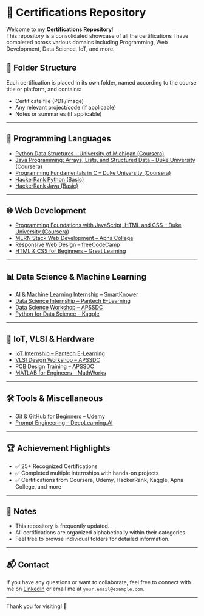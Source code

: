 # 📜 Certifications Repository

Welcome to my **Certifications Repository**!  
This repository is a consolidated showcase of all the certifications I have completed across various domains including Programming, Web Development, Data Science, IoT, and more.

## 📁 Folder Structure

Each certification is placed in its own folder, named according to the course title or platform, and contains:
- Certificate file (PDF/Image)
- Any relevant project/code (if applicable)
- Notes or summaries (if applicable)

---

## 🧠 Programming Languages
- [Python Data Structures – University of Michigan (Coursera)](./Python-Data-Structures/)
- [Java Programming: Arrays, Lists, and Structured Data – Duke University (Coursera)](./Java_Programming/)
- [Programming Fundamentals in C – Duke University (Coursera)](./C_Programming_Fundamentals/)
- [HackerRank Python (Basic)](./HackerRank_Python_Basic/)
- [HackerRank Java (Basic)](./HackerRank_Java_Basic/)

---

## 🌐 Web Development
- [Programming Foundations with JavaScript, HTML and CSS – Duke University (Coursera)](./JS_HTML_CSS_Foundations/)
- [MERN Stack Web Development – Apna College](./MERN_Stack_Web_Development/)
- [Responsive Web Design – freeCodeCamp](./Responsive_Web_Design/)
- [HTML & CSS for Beginners – Great Learning](./HTML_CSS_Basics/)

---

## 📊 Data Science & Machine Learning
- [AI & Machine Learning Internship – SmartKnower](./AI_ML_SmartKnower/)
- [Data Science Internship – Pantech E-Learning](./Data_Science_Pantech/)
- [Data Science Workshop – APSSDC](./Data_Science_Workshop_APSSDC/)
- [Python for Data Science – Kaggle](./Python_Data_Science_Kaggle/)

---

## 🔧 IoT, VLSI & Hardware
- [IoT Internship – Pantech E-Learning](./IoT_Pantech/)
- [VLSI Design Workshop – APSSDC](./VLSI_Workshop/)
- [PCB Design Training – APSSDC](./PCB_Design_APSSDC/)
- [MATLAB for Engineers – MathWorks](./MATLAB_Certification/)

---

## 🛠️ Tools & Miscellaneous
- [Git & GitHub for Beginners – Udemy](./Git_GitHub_Udemy/)
- [Prompt Engineering – DeepLearning.AI](./Prompt_Engineering_DL/)

---

## 🏆 Achievement Highlights

- ✅ 25+ Recognized Certifications
- ✅ Completed multiple internships with hands-on projects
- ✅ Certifications from Coursera, Udemy, HackerRank, Kaggle, Apna College, and more

---

## 📌 Notes

- This repository is frequently updated.
- All certifications are organized alphabetically within their categories.
- Feel free to browse individual folders for detailed information.

---

## 📬 Contact

If you have any questions or want to collaborate, feel free to connect with me on [LinkedIn](https://linkedin.com/) or email me at `your.email@example.com`.

---

Thank you for visiting! 🚀

